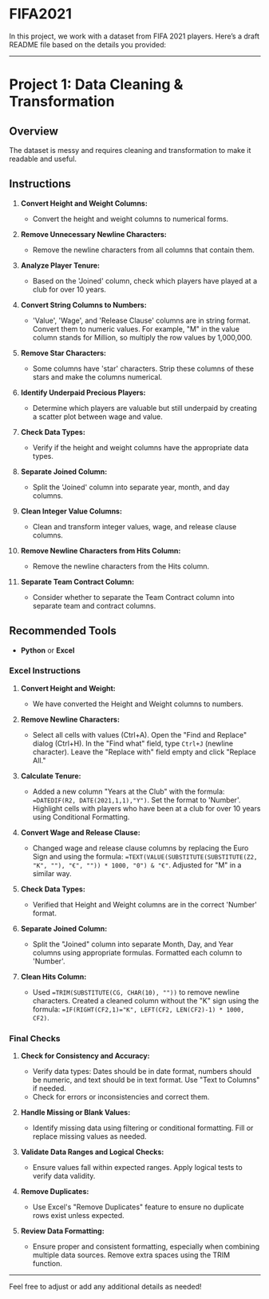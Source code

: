 # FIFA2021
In this project, we work with a dataset from FIFA 2021 players.
Here’s a draft README file based on the details you provided:

---

# Project 1: Data Cleaning & Transformation

## Overview

The dataset is messy and requires cleaning and transformation to make it readable and useful. 

## Instructions

1. **Convert Height and Weight Columns:**
   - Convert the height and weight columns to numerical forms.

2. **Remove Unnecessary Newline Characters:**
   - Remove the newline characters from all columns that contain them.

3. **Analyze Player Tenure:**
   - Based on the 'Joined' column, check which players have played at a club for over 10 years.

4. **Convert String Columns to Numbers:**
   - 'Value', 'Wage', and 'Release Clause' columns are in string format. Convert them to numeric values. For example, "M" in the value column stands for Million, so multiply the row values by 1,000,000.

5. **Remove Star Characters:**
   - Some columns have 'star' characters. Strip these columns of these stars and make the columns numerical.

6. **Identify Underpaid Precious Players:**
   - Determine which players are valuable but still underpaid by creating a scatter plot between wage and value.

7. **Check Data Types:**
   - Verify if the height and weight columns have the appropriate data types.

8. **Separate Joined Column:**
   - Split the 'Joined' column into separate year, month, and day columns.

9. **Clean Integer Value Columns:**
   - Clean and transform integer values, wage, and release clause columns.

10. **Remove Newline Characters from Hits Column:**
    - Remove the newline characters from the Hits column.

11. **Separate Team Contract Column:**
    - Consider whether to separate the Team Contract column into separate team and contract columns.

## Recommended Tools

- **Python** or **Excel**

### Excel Instructions

1. **Convert Height and Weight:**
   - We have converted the Height and Weight columns to numbers.

2. **Remove Newline Characters:**
   - Select all cells with values (Ctrl+A). Open the "Find and Replace" dialog (Ctrl+H). In the "Find what" field, type `Ctrl+J` (newline character). Leave the "Replace with" field empty and click "Replace All."

3. **Calculate Tenure:**
   - Added a new column "Years at the Club" with the formula: `=DATEDIF(R2, DATE(2021,1,1),"Y")`. Set the format to 'Number'. Highlight cells with players who have been at a club for over 10 years using Conditional Formatting.

4. **Convert Wage and Release Clause:**
   - Changed wage and release clause columns by replacing the Euro Sign and using the formula: `=TEXT(VALUE(SUBSTITUTE(SUBSTITUTE(Z2, "K", ""), "€", "")) * 1000, "0") & "€"`. Adjusted for "M" in a similar way.

5. **Check Data Types:**
   - Verified that Height and Weight columns are in the correct 'Number' format.

6. **Separate Joined Column:**
   - Split the "Joined" column into separate Month, Day, and Year columns using appropriate formulas. Formatted each column to 'Number'.

7. **Clean Hits Column:**
   - Used `=TRIM(SUBSTITUTE(CG, CHAR(10), ""))` to remove newline characters. Created a cleaned column without the "K" sign using the formula: `=IF(RIGHT(CF2,1)="K", LEFT(CF2, LEN(CF2)-1) * 1000, CF2)`.

### Final Checks

1. **Check for Consistency and Accuracy:**
   - Verify data types: Dates should be in date format, numbers should be numeric, and text should be in text format. Use "Text to Columns" if needed.
   - Check for errors or inconsistencies and correct them.

2. **Handle Missing or Blank Values:**
   - Identify missing data using filtering or conditional formatting. Fill or replace missing values as needed.

3. **Validate Data Ranges and Logical Checks:**
   - Ensure values fall within expected ranges. Apply logical tests to verify data validity.

4. **Remove Duplicates:**
   - Use Excel's "Remove Duplicates" feature to ensure no duplicate rows exist unless expected.

5. **Review Data Formatting:**
   - Ensure proper and consistent formatting, especially when combining multiple data sources. Remove extra spaces using the TRIM function.

---

Feel free to adjust or add any additional details as needed!
